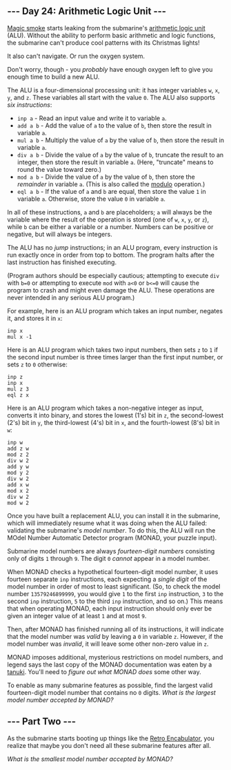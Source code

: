 \--- Day 24: Arithmetic Logic Unit ---
--------------------------------------

[Magic smoke](https://en.wikipedia.org/wiki/Magic_smoke) starts leaking from the submarine's [arithmetic logic unit](https://en.wikipedia.org/wiki/Arithmetic_logic_unit) (ALU). Without the ability to perform basic arithmetic and logic functions, the submarine can't produce cool patterns with its Christmas lights!

It also can't navigate. Or run the oxygen system.

Don't worry, though - you _probably_ have enough oxygen left to give you enough time to build a new ALU.

The ALU is a four-dimensional processing unit: it has integer variables `w`, `x`, `y`, and `z`. These variables all start with the value `0`. The ALU also supports _six instructions_:

*   `inp a` - Read an input value and write it to variable `a`.
*   `add a b` - Add the value of `a` to the value of `b`, then store the result in variable `a`.
*   `mul a b` - Multiply the value of `a` by the value of `b`, then store the result in variable `a`.
*   `div a b` - Divide the value of `a` by the value of `b`, truncate the result to an integer, then store the result in variable `a`. (Here, "truncate" means to round the value toward zero.)
*   `mod a b` - Divide the value of `a` by the value of `b`, then store the _remainder_ in variable `a`. (This is also called the [modulo](https://en.wikipedia.org/wiki/Modulo_operation) operation.)
*   `eql a b` - If the value of `a` and `b` are equal, then store the value `1` in variable `a`. Otherwise, store the value `0` in variable `a`.

In all of these instructions, `a` and `b` are placeholders; `a` will always be the variable where the result of the operation is stored (one of `w`, `x`, `y`, or `z`), while `b` can be either a variable or a number. Numbers can be positive or negative, but will always be integers.

The ALU has no _jump_ instructions; in an ALU program, every instruction is run exactly once in order from top to bottom. The program halts after the last instruction has finished executing.

(Program authors should be especially cautious; attempting to execute `div` with `b=0` or attempting to execute `mod` with `a<0` or `b<=0` will cause the program to crash and might even damage the ALU. These operations are never intended in any serious ALU program.)

For example, here is an ALU program which takes an input number, negates it, and stores it in `x`:

    inp x
    mul x -1
    

Here is an ALU program which takes two input numbers, then sets `z` to `1` if the second input number is three times larger than the first input number, or sets `z` to `0` otherwise:

    inp z
    inp x
    mul z 3
    eql z x
    

Here is an ALU program which takes a non-negative integer as input, converts it into binary, and stores the lowest (1's) bit in `z`, the second-lowest (2's) bit in `y`, the third-lowest (4's) bit in `x`, and the fourth-lowest (8's) bit in `w`:

    inp w
    add z w
    mod z 2
    div w 2
    add y w
    mod y 2
    div w 2
    add x w
    mod x 2
    div w 2
    mod w 2
    

Once you have built a replacement ALU, you can install it in the submarine, which will immediately resume what it was doing when the ALU failed: validating the submarine's _model number_. To do this, the ALU will run the MOdel Number Automatic Detector program (MONAD, your puzzle input).

Submarine model numbers are always _fourteen-digit numbers_ consisting only of digits `1` through `9`. The digit `0` _cannot_ appear in a model number.

When MONAD checks a hypothetical fourteen-digit model number, it uses fourteen separate `inp` instructions, each expecting a _single digit_ of the model number in order of most to least significant. (So, to check the model number `13579246899999`, you would give `1` to the first `inp` instruction, `3` to the second `inp` instruction, `5` to the third `inp` instruction, and so on.) This means that when operating MONAD, each input instruction should only ever be given an integer value of at least `1` and at most `9`.

Then, after MONAD has finished running all of its instructions, it will indicate that the model number was _valid_ by leaving a `0` in variable `z`. However, if the model number was _invalid_, it will leave some other non-zero value in `z`.

MONAD imposes additional, mysterious restrictions on model numbers, and legend says the last copy of the MONAD documentation was eaten by a [tanuki](https://en.wikipedia.org/wiki/Japanese_raccoon_dog). You'll need to _figure out what MONAD does_ some other way.

To enable as many submarine features as possible, find the largest valid fourteen-digit model number that contains no `0` digits. _What is the largest model number accepted by MONAD?_

\--- Part Two ---
-----------------

As the submarine starts booting up things like the [Retro Encabulator](https://www.youtube.com/watch?v=RXJKdh1KZ0w), you realize that maybe you don't need all these submarine features after all.

_What is the smallest model number accepted by MONAD?_